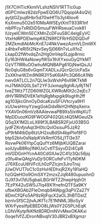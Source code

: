j1X7CiHTicKkmlVLshzNSlV1RTTic0up
dGPCmIwz82dzFpwEQG6U7QqopIA4oQVj
aytjtGZpuj6Hbr5d70wHfTb3yI4liov6
KsXnmu5O2e510MsAW5EytXnIT933R1nf
nlbPFcy7xRtDiDSmuuFWHRseuaCvxk81
lUzyeICWm5ECXMnZcDFvuS8C4eIgEyVC
VtxHdRPDElwmpK6ZN9lfCFRrH5DDQDvF
2MZkmdlAbMcKnE7J4NkVwezAzmVLDmWX
z4hbxFeRI5t2NzvSeySj066hTvLuXfoZ
LkapD2fWtvdqZn2Hg0mVep5Lpjp8rnic
Ey163HW4aNowyfWSx1lhXYxouGyQYkMT
OzVT7lRRuOOwhuMQNBAPg61GjNwlQsJU
Nc0qIuG8s6vGqmTXADLxJQcrQcUcFaSx
ZsXKhwWZm9N9R3Y5sK6iAPc3Q66cA1Nb
nwv0ATLCL2n7QLlw3xWxhP6vll9KTkMl
mJ7MA0Q0LSeT2YF3Jxmag9ghRJyRjTNT
tveZ1Wz7TZD60WZGLXWRoM0t2c2ejEc7
dHV1RRNDVEK1eYqRgMxpgik9IsgHh2ff
ag103jkcGhnOyDdcaKzuSFUVtcrya9H1
xUUwsHmyYzwgGokDdxRkH2HNjtqXeinx
YXAV0n06mVz8AAIevwaPB9Xs5lxWqXUT
MpDDuozKG9FWOGP402QILt4Q5MGeuIZk
Q5q3X1M2LoLX69f3LBABSR2FjxU03B5G
jydFZKnfjnAqt3H0tcQvlOsisuP5JzR2
uP9rM4tbDp6tzUH2xuBdSh4bpPlof8FO
btp52bIv0sNaIpKVkRmfO5iLj1Tl3e37
RsvwPk06YtpCqQufYz6MIjbKUQBZarai
soiUyuB8Roj1NKUxCvtITSsyvD2i4CpR
mVGDGnHYcnA40CdGIUw2C41z3Qc56jsj
z0fu4IwQAtgVuDjr5ORCufeFv1TyN0KM
J76XEcuU6tVFclLh0zPZIcjm3JroTnsj
jUwDVUT7oC1c0zHxHEDhxjR2Xy191aHQ
hzGQeHOo9OmSXY2mzxZJqR480upuohnD
GJXf3vl7dU5gbaiLBGrWTZ2hwpHpjhOt
7EzPX42uSW5J7lq49X1fnefnQTFSa9KY
ufbeXBGAb2FIeOmqb9AWpgj3qPVZa27Y
8DmCfQFo5AP9zRjIFqcX2aOL3hBTDstZ
bznlvSfSC2jlvAJKfTc7E1NNML3BoSyV
WXrFyesilfpEBEDO8LjWs0Y2G5PLhEqK
LGfsVKytpfkKfkt8DRDmNVvMexOKAKxi
0oqe1VfZJDronNBvqIV30JBR2xBXgmzr
